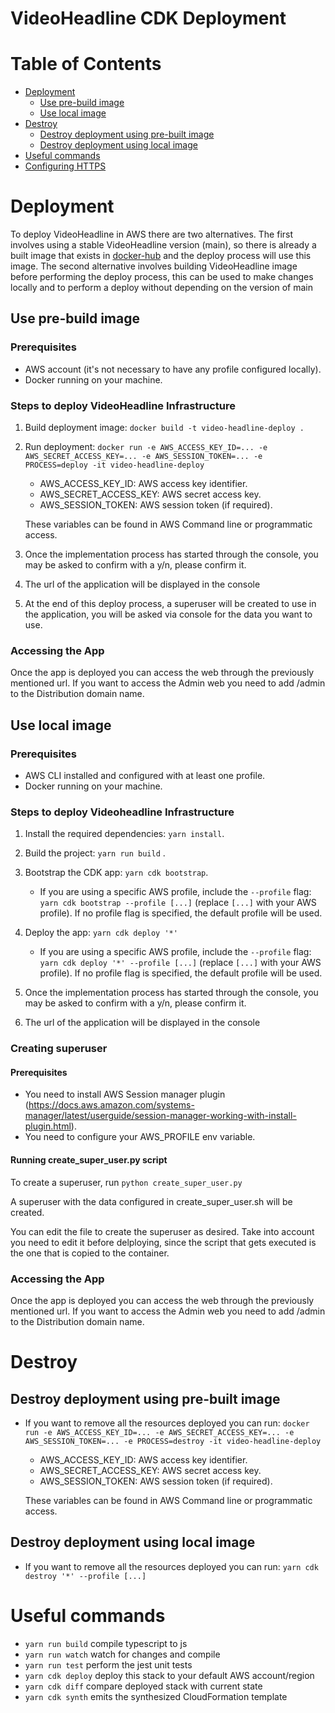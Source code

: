 # VideoHeadline CDK Deployment

# Table of Contents

-   [Deployment](#Deployment)
    -   [Use pre-build image](#Use-pre-build-image)
    -   [Use local image](#use-local-image)
-   [Destroy](#Destroy)
    -   [Destroy deployment using pre-built image](#destroy-deployment-using-pre-built-image)
    -   [Destroy deployment using local image](#destroy-deployment-using-local-image)
-   [Useful commands](#useful-commands)
-   [Configuring HTTPS](#configuring-https)

# Deployment

To deploy VideoHeadline in AWS there are two alternatives. The first involves using a stable VideoHeadline version (main), so there is already a built image that exists in [docker-hub](https://hub.docker.com/r/qualabs/video-headline) and the deploy process will use this image.
The second alternative involves building VideoHeadline image before performing the deploy process, this can be used to make changes locally and to perform a deploy without depending on the version of main

## Use pre-build image

### Prerequisites

-   AWS account (it's not necessary to have any profile configured locally).
-   Docker running on your machine.

### Steps to deploy VideoHeadline Infrastructure

1. Build deployment image: `docker build -t video-headline-deploy .`

2. Run deployment: `docker run -e AWS_ACCESS_KEY_ID=... -e AWS_SECRET_ACCESS_KEY=... -e AWS_SESSION_TOKEN=... -e PROCESS=deploy -it video-headline-deploy`

    - AWS_ACCESS_KEY_ID: AWS access key identifier.
    - AWS_SECRET_ACCESS_KEY: AWS secret access key.
    - AWS_SESSION_TOKEN: AWS session token (if required).

    These variables can be found in AWS Command line or programmatic access.

3. Once the implementation process has started through the console, you may be asked to confirm with a y/n, please confirm it.

4. The url of the application will be displayed in the console

5. At the end of this deploy process, a superuser will be created to use in the application, you will be asked via console for the data you want to use.

### Accessing the App

Once the app is deployed you can access the web through the previously mentioned url. If you want to access the Admin web you need to add /admin to the Distribution domain name.

## Use local image

### Prerequisites

-   AWS CLI installed and configured with at least one profile.
-   Docker running on your machine.

### Steps to deploy Videoheadline Infrastructure

1. Install the required dependencies: `yarn install`.

2. Build the project: `yarn run build` .

3. Bootstrap the CDK app: `yarn cdk bootstrap`.

    - If you are using a specific AWS profile, include the `--profile` flag: `yarn cdk bootstrap --profile [...]` (replace `[...]` with your AWS profile). If no profile flag is specified, the default profile will be used.

4. Deploy the app: `yarn cdk deploy '*'`

    - If you are using a specific AWS profile, include the `--profile` flag: `yarn cdk deploy '*' --profile [...]` (replace `[...]` with your AWS profile). If no profile flag is specified, the default profile will be used.

5. Once the implementation process has started through the console, you may be asked to confirm with a y/n, please confirm it.

6. The url of the application will be displayed in the console

### Creating superuser

#### Prerequisites

-   You need to install AWS Session manager plugin (https://docs.aws.amazon.com/systems-manager/latest/userguide/session-manager-working-with-install-plugin.html).
-   You need to configure your AWS_PROFILE env variable.

#### Running create_super_user.py script

To create a superuser, run `python create_super_user.py`

A superuser with the data configured in create_super_user.sh will be created.

You can edit the file to create the superuser as desired. Take into account you need to edit it before delploying, since the script
that gets executed is the one that is copied to the container.

### Accessing the App

Once the app is deployed you can access the web through the previously mentioned url. If you want to access the Admin web you need to add /admin to the Distribution domain name.

# Destroy

## Destroy deployment using pre-built image

-   If you want to remove all the resources deployed you can run: `docker run -e AWS_ACCESS_KEY_ID=... -e AWS_SECRET_ACCESS_KEY=... -e AWS_SESSION_TOKEN=... -e PROCESS=destroy -it video-headline-deploy`

    -   AWS_ACCESS_KEY_ID: AWS access key identifier.
    -   AWS_SECRET_ACCESS_KEY: AWS secret access key.
    -   AWS_SESSION_TOKEN: AWS session token (if required).

    These variables can be found in AWS Command line or programmatic access.

## Destroy deployment using local image

-   If you want to remove all the resources deployed you can run: `yarn cdk destroy '*' --profile [...]`

# Useful commands

-   `yarn run build` compile typescript to js
-   `yarn run watch` watch for changes and compile
-   `yarn run test` perform the jest unit tests
-   `yarn cdk deploy` deploy this stack to your default AWS account/region
-   `yarn cdk diff` compare deployed stack with current state
-   `yarn cdk synth` emits the synthesized CloudFormation template
